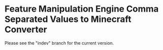 # Feature Manipulation Engine Comma Separated Values to Minecraft Converter

Please see the "indev" branch for the current version.